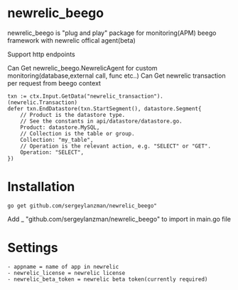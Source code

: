 newrelic_beego
=============

newrelic_beego is "plug and play" package for monitoring(APM) beego framework with newrelic offical agent(beta)

Support http endpoints
 
Can Get newrelic_beego.NewrelicAgent for custom monitoring(database,external call, func etc..)
Can Get newrelic transaction per request from beego context
```
txn := ctx.Input.GetData("newrelic_transaction").(newrelic.Transaction)
defer txn.EndDatastore(txn.StartSegment(), datastore.Segment{
    // Product is the datastore type.
    // See the constants in api/datastore/datastore.go.
    Product: datastore.MySQL,
    // Collection is the table or group.
    Collection: "my_table",
    // Operation is the relevant action, e.g. "SELECT" or "GET".
    Operation: "SELECT",
})
```

# Installation
```
go get github.com/sergeylanzman/newrelic_beego"
```

Add  _ "github.com/sergeylanzman/newrelic_beego" to import in main.go file

# Settings
    - appname = name of app in newrelic
    - newrelic_license = newrelic license
    - newrelic_beta_token = newrelic beta token(currently required)
